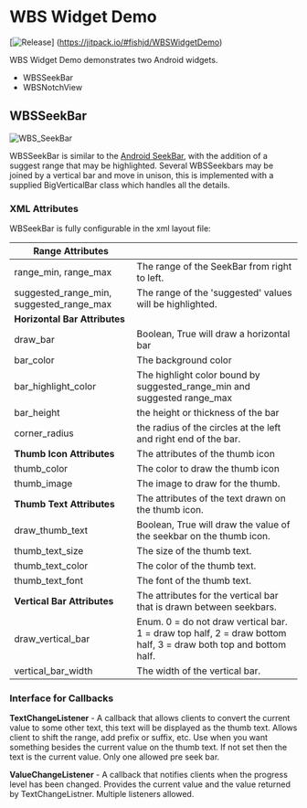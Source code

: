 # WBS Widget Demo

[![Release](https://jitpack.io/v/fishjd/WBSWidgetDemo.svg)]
(https://jitpack.io/#fishjd/WBSWidgetDemo)

WBS Widget Demo demonstrates two Android widgets.

- WBSSeekBar
- WBSNotchView

## WBSSeekBar

![WBS_SeekBar](../master/images/WBS_SeekBar.gif)

WBSSeekBar is similar to the [Android SeekBar](https://developer.android.com/reference/android/widget/SeekBar.html), with the addition of a suggest range that may be highlighted.    Several WBSSeekbars may be joined by a vertical bar and move in unison,  this is implemented with a supplied BigVerticalBar class which handles all the details.

### XML Attributes

WBSeekBar is fully configurable in the xml layout file:



| **Range Attributes**                     |                                          |
| ---------------------------------------- | ---------------------------------------- |
| range_min, range_max                     | The range of the SeekBar from right to left. |
| suggested_range_min, suggested_range_max | The range of the 'suggested' values will be highlighted. |
| **Horizontal Bar Attributes**            |                                          |
| draw_bar                                 | Boolean,  True will draw a horizontal bar |
| bar_color                                | The background color                     |
| bar_highlight_color                      | The highlight color bound by suggested_range_min and suggested range_max |
| bar_height                               | the height or thickness of the bar       |
| corner_radius                            | the radius of the circles at the left and right end of the bar. |
| **Thumb Icon Attributes**                | The attributes of the thumb icon         |
| thumb_color                              | The color to draw the thumb icon         |
| thumb_image                              | The image to draw for the thumb.         |
| **Thumb Text Attributes**                | The attributes of the text drawn on the thumb icon. |
| draw_thumb_text                          | Boolean, True will draw the value of the seekbar on the thumb icon. |
| thumb_text_size                          | The size of the thumb text.              |
| thumb_text_color                         | The color of the thumb text.             |
| thumb_text_font                          | The font of the thumb text.              |
| **Vertical Bar Attributes**              | The attributes for the vertical bar that is drawn between seekbars. |
| draw_vertical_bar                        | Enum.  0 = do not draw vertical bar.   1 = draw top half,  2 = draw bottom half, 3 = draw both top and bottom half. |
| vertical_bar_width                       | The width of the vertical bar.           |

### Interface for Callbacks

**TextChangeListener**   - A callback that allows clients to convert the current value to some other text, this text will be displayed as the thumb text.  Allows client to shift the range, add prefix or suffix,  etc.  Use when you want something besides the current value on the thumb text.  If not set then the text is the current value.    Only one allowed pre seek bar.

**ValueChangeListener** - A callback that notifies clients when the progress level has been changed.   Provides the current value and the value returned by TextChangeListner.   Multiple listeners allowed.
​
​






